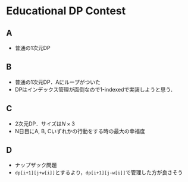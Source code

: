 # Educational DP Contest
## A
- 普通の1次元DP

## B
- 普通の1次元DP．Aにループがついた
- DPはインデックス管理が面倒なので1-indexedで実装しようと思う．

## C
- 2次元DP．サイズは$`N \times 3`$
- N日目にA, B, Cいずれかの行動をする時の最大の幸福度

## D
- ナップザック問題
- ```dp[i+1][j+w[i]]```とするより，```dp[i+1][j-w[i]]```で管理した方が良さそう